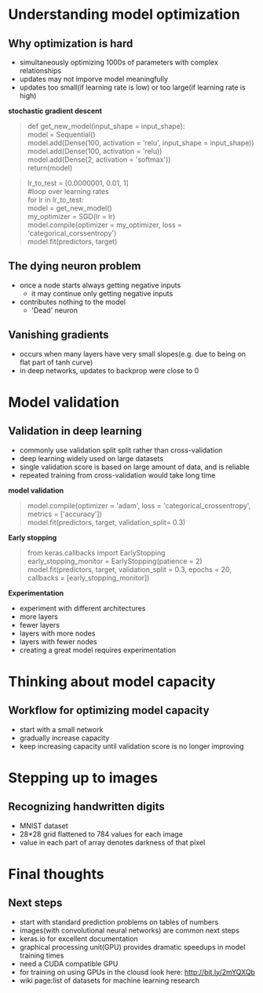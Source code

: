 # Understanding model optimization
## Why optimization is hard
- simultaneously optimizing 1000s of parameters with complex relationships
- updates may not imporve model meaningfully
- updates too small(if learning rate is low) or too large(if learning rate is high)

__stochastic gradient descent__
> def get_new_model(input_shape = input_shape):  
> model = Sequential()  
> model.add(Dense(100, activation = 'relu', input_shape = input_shape))  
> model.add(Dense(100, activation = 'relu))  
> model.add(Dense(2, activation = 'softmax'))  
> return(model)

> lr_to_test = [0.0000001, 0.01, 1]  
> #loop over learning rates  
> for lr in lr_to_test:  
> model = get_new_model()  
> my_optimizer = SGD(lr = lr)  
> model.compile(optimizer = my_optimizer, loss = 'categorical_corssentropy')  
> model.fit(predictors, target)

## The dying neuron problem
- once a node starts always getting negative inputs
  - it may continue only getting negative inputs
- contributes nothing to the model
  - 'Dead' neuron

## Vanishing gradients
- occurs when many layers have very small slopes(e.g. due to being on flat part of tanh curve)
- in deep networks, updates to backprop were close to 0

# Model validation
## Validation in deep learning
- commonly use validation split split rather than cross-validation
- deep learning widely used on large datasets
- single validation score is based on large amount of data, and is reliable
- repeated training from cross-validation would take long time

__model validation__
> model.compile(optimizer = 'adam', loss = 'categorical_crossentropy', metrics = ['accuracy'])  
> model.fit(predictors, target, validation_split= 0.3)

__Early stopping__
> from keras.callbacks import EarlyStopping  
> early_stopping_monitor = EarlyStopping(patience = 2)  
> model.fit(predictors, target, validation_split = 0.3, epochs = 20, callbacks = [early_stopping_monitor])

__Experimentation__
- experiment with different architectures
- more layers
- fewer layers
- layers with more nodes
- layers with fewer nodes
- creating a great model requires experimentation

# Thinking about model capacity
## Workflow for optimizing model capacity
- start with a small network
- gradually increase capacity
- keep increasing capacity until validation score is no longer improving

# Stepping up to images
## Recognizing handwritten digits
- MNIST dataset
- 28*28 grid flattened to 784 values for each image
- value in each part of array denotes darkness of that pixel

# Final thoughts
## Next steps
- start with standard prediction problems on tables of numbers
- images(with convolutional neural networks) are common next steps
- keras.io for excellent documentation
- graphical processing unit(GPU) provides dramatic speedups in model training times
- need a CUDA compatible GPU
- for training on using GPUs in the clousd look here: http://bit.ly/2mYQXQb
- wiki page:list of datasets for machine learning research
